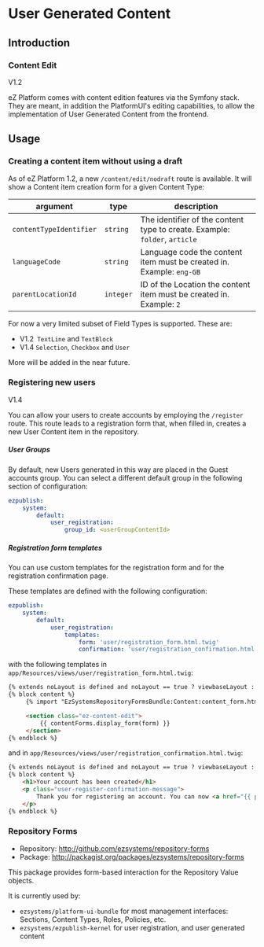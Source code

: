 # User Generated Content

## Introduction

### Content Edit

V1.2

eZ Platform comes with content edition features via the Symfony stack. They are meant, in addition the PlatformUI's editing capabilities, to allow the implementation of User Generated Content from the frontend.

## Usage

### Creating a content item without using a draft

As of eZ Platform 1.2, a new `/content/edit/nodraft` route is available. It will show a Content item creation form for a given Content Type:

| argument                | type      | description                                                                |
|-------------------------|-----------|----------------------------------------------------------------------------|
| `contentTypeIdentifier` | `string`  | The identifier of the content type to create. Example: `folder`, `article` |
| `languageCode`          | `string`  | Language code the content item must be created in. Example: `eng-GB`       |
| `parentLocationId`      | `integer` | ID of the Location the content item must be created in. Example: `2`       |

For now a very limited subset of Field Types is supported. These are:

- V1.2` TextLine` and `TextBlock`
- V1.4 `Selection`, `Checkbox` and `User`

More will be added in the near future.

### Registering new users

V1.4

You can allow your users to create accounts by employing the `/register` route. This route leads to a registration form that, when filled in, creates a new User Content item in the repository.

##### User Groups

By default, new Users generated in this way are placed in the Guest accounts group. You can select a different default group in the following section of configuration:

``` yaml
ezpublish:
    system:
        default:
            user_registration:
                group_id: <userGroupContentId>
```

##### Registration form templates

You can use custom templates for the registration form and for the registration confirmation page.

These templates are defined with the following configuration:

``` yaml
ezpublish:
    system:
        default:
            user_registration:
                templates:
                    form: 'user/registration_form.html.twig'
                    confirmation: 'user/registration_confirmation.html.twig'
```

with the following templates in `app/Resources/views/user/registration_form.html.twig`:

``` html
{% extends noLayout is defined and noLayout == true ? viewbaseLayout : pagelayout %}
{% block content %}
     {% import "EzSystemsRepositoryFormsBundle:Content:content_form.html.twig" as contentForms %}

     <section class="ez-content-edit">
         {{ contentForms.display_form(form) }}
     </section>
{% endblock %}
```

and in `app/Resources/views/user/registration_confirmation.html.twig`:

``` html
{% extends noLayout is defined and noLayout == true ? viewbaseLayout : pagelayout %}
{% block content %}
    <h1>Your account has been created</h1>
    <p class="user-register-confirmation-message">
        Thank you for registering an account. You can now <a href="{{ path('login') }}">login</a>.
    </p>
{% endblock %}
```

### Repository Forms

- Repository: <http://github.com/ezsystems/repository-forms>
- Package: <http://packagist.org/packages/ezsystems/repository-forms>

This package provides form-based interaction for the Repository Value objects.

It is currently used by:

- `ezsystems/platform-ui-bundle` for most management interfaces: Sections, Content Types, Roles, Policies, etc.
- `ezsystems/ezpublish-kernel` for user registration, and user generated content
